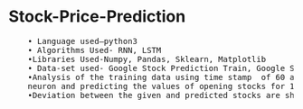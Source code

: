 # Stock-Price-Prediction
<pre>
    • Language used–python3
    • Algorithms Used- RNN, LSTM
    •Libraries Used-Numpy, Pandas, Sklearn, Matplotlib
    • Data-set used- Google Stock Prediction Train, Google Stock Prediction Test
    •Analysis of the training data using time stamp  of 60 and training it using 4  hidden layer of neurons and 1 final output
    neuron and predicting the values of opening stocks for 1 month after traing the algorithms for 100 epocs
    •Deviation between the given and predicted stocks are shown below 
    <a href = ''></a>
</pre>
